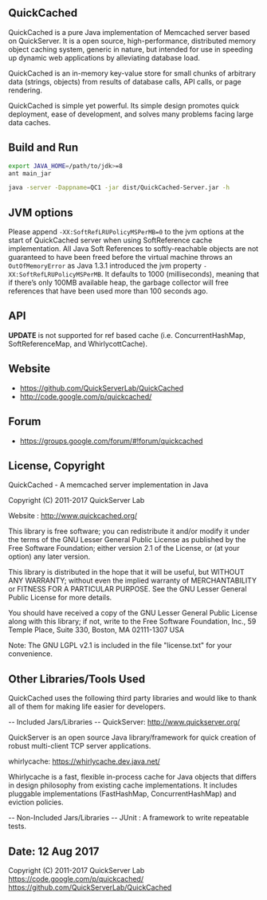
QuickCached
------------
QuickCached is a pure Java implementation of Memcached server based on QuickServer. It is a open source, high-performance, distributed memory object caching system, generic in nature, but intended for use in speeding up dynamic web applications by alleviating database load.

QuickCached is an in-memory key-value store for small chunks of arbitrary data (strings, objects) from results of database calls, API calls, or page rendering.

QuickCached is simple yet powerful. Its simple design promotes quick deployment, ease of development, and solves many problems facing large data caches. 


Build and Run
---------------------
```bash
export JAVA_HOME=/path/to/jdk>=8
ant main_jar

java -server -Dappname=QC1 -jar dist/QuickCached-Server.jar -h
```

JVM options
---------------------
Please append `-XX:SoftRefLRUPolicyMSPerMB=0` to the jvm options at the start of QuickCached server when using SoftReference cache implementation.
All Java Soft References to softly-reachable objects are not guaranteed to have been freed before the virtual machine throws an `OutOfMemoryError` as Java 1.3.1 introduced the jvm property `-XX:SoftRefLRUPolicyMSPerMB`. It defaults to 1000 (milliseconds), meaning that if there’s only 100MB available heap, the garbage collector will free references that have been used more than 100 seconds ago.

API
---------------------
**UPDATE** is not supported for ref based cache (i.e. ConcurrentHashMap, SoftReferenceMap, and WhirlycottCache).

Website
---------------------
 * https://github.com/QuickServerLab/QuickCached
 * http://code.google.com/p/quickcached/

Forum
---------------------
 * https://groups.google.com/forum/#!forum/quickcached

License, Copyright
---------------------
QuickCached - A memcached server implementation in Java

Copyright (C) 2011-2017 QuickServer Lab

Website	   : http://www.quickcached.org/



This library is free software; you can redistribute it and/or
modify it under the terms of the GNU Lesser General Public
License as published by the Free Software Foundation; either
version 2.1 of the License, or (at your option) any later version.

This library is distributed in the hope that it will be useful,
but WITHOUT ANY WARRANTY; without even the implied warranty of
MERCHANTABILITY or FITNESS FOR A PARTICULAR PURPOSE. See the GNU
Lesser General Public License for more details.

You should have received a copy of the GNU Lesser General Public
License along with this library; if not, write to the Free Software
Foundation, Inc., 59 Temple Place, Suite 330, Boston, MA 02111-1307 USA

Note: The GNU LGPL v2.1 is included in the file "license.txt" for 
your convenience.


Other Libraries/Tools Used
--------------------------
QuickCached uses the following third party libraries and would like
to thank all of them for making life easier for developers.

-- Included Jars/Libraries --
QuickServer: http://www.quickserver.org/

 QuickServer is an open source Java library/framework for quick 
 creation of robust multi-client TCP server applications. 
 
whirlycache: https://whirlycache.dev.java.net/

 Whirlycache is a fast, flexible in-process cache for Java objects that 
 differs in design philosophy from existing cache implementations. 
 It includes pluggable implementations (FastHashMap, ConcurrentHashMap) 
 and eviction policies.


-- Non-Included Jars/Libraries --
JUnit :
 A framework to write repeatable tests. 


Date: 12 Aug 2017
---------------------

Copyright (C) 2011-2017 QuickServer Lab
https://code.google.com/p/quickcached/
https://github.com/QuickServerLab/QuickCached
